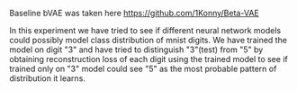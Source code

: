 Baseline bVAE was taken here https://github.com/1Konny/Beta-VAE

In this experiment we have tried to see if different neural network models could possibly model class distribution of mnist digits. We have trained the model on digit "3" and have tried to distinguish "3"(test) from "5" by obtaining reconstruction loss of each digit using the trained model to see if trained only on "3" model could see "5" as the most probable pattern of distribution it learns.
